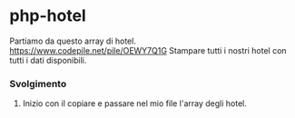 php-hotel
===
Partiamo da questo array di hotel. https://www.codepile.net/pile/OEWY7Q1G
Stampare tutti i nostri hotel con tutti i dati disponibili.
### Svolgimento
1. Inizio con il copiare e passare nel mio file l'array degli hotel.